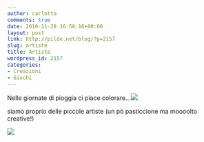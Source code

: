```yaml
---
author: carlotta
comments: true
date: 2010-11-28 16:58:16+00:00
layout: post
link: http://pilde.net/blog/?p=2157
slug: artiste
title: Artiste
wordpress_id: 2157
categories:
- Creazioni
- Giochi
---
```


Nelle giornate di pioggia ci piace colorare...![]({{baseurl}}/uploads/2010/12/cuginette.jpg)




siamo proprio delle piccole artiste (un pò pasticcione ma moooolto creative!)




![]({{baseurl}}/uploads/2010/12/piccola_artista.jpg)



